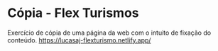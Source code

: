# Cópia - Flex Turismos

Exercício de cópia de uma página da web com o intuito de fixação do conteúdo.
https://lucasaj-flexturismo.netlify.app/

